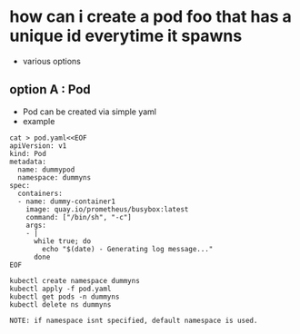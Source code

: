 # how can i create a pod foo that has a unique id everytime it spawns

- various options
## option A : Pod
- Pod can be created via simple yaml
- example
```
cat > pod.yaml<<EOF
apiVersion: v1
kind: Pod
metadata:
  name: dummypod
  namespace: dummyns
spec:
  containers:
  - name: dummy-container1
    image: quay.io/prometheus/busybox:latest
    command: ["/bin/sh", "-c"]
    args:
    - |
      while true; do
        echo "$(date) - Generating log message..."
      done
EOF

kubectl create namespace dummyns
kubectl apply -f pod.yaml
kubectl get pods -n dummyns
kubectl delete ns dummyns

NOTE: if namespace isnt specified, default namespace is used.
```
